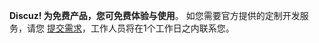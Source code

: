 **Discuz! 为免费产品，您可免费体验与使用**。
如您需要官方提供的定制开发服务，请您 [提交需求](https://cloud.tencent.com/apply/p/xgihn1ciqlo)，工作人员将在1个工作日之内联系您。
